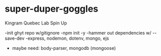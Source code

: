 # super-duper-goggles
Kingram Quebec Lab Spin Up

-init ghyt repo w/gitignore
-npm init -y
-hammer out dependencies w/ --save-dev
-express, nodemon, dotenv, mongo, ejs
- maybe need: body-parser, mongodb (mongoose)

